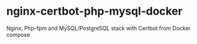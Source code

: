 # nginx-certbot-php-mysql-docker
Nginx, Php-fpm and MySQL/PostgreSQL stack with Certbot from Docker compose

